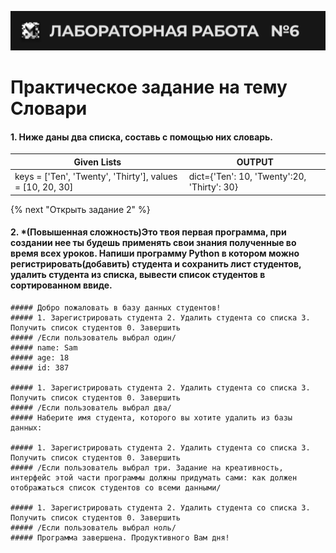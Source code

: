 ![alt MATE Programming Lab](https://github.com/MATE-Programming/Lab_logo/blob/main/lab_6.svg)

# Практическое задание на тему Словари

#### 1. Ниже даны два списка, составь с помощью них  словарь.


| Given Lists | OUTPUT |
|   ---   |   ---  |
| keys = ['Ten', 'Twenty', 'Thirty'], values = [10, 20, 30] | dict={'Ten': 10, 'Twenty':20, 'Thirty': 30}  |


{% next "Открыть задание 2" %}
#### 2. *(Повышенная сложность)Это твоя первая программа, при создании нее ты будешь применять свои знания полученные во время всех уроков. Напиши программу Python в котором можно регистрировать(добавить) студента и сохранить лист студентов, удалить студента из списка, вывести список студентов в сортированном ввиде.



    ##### Добро пожаловать в базу данных студентов!
    ##### 1. Зарегистрировать студента 2. Удалить студента со списка 3. Получить список студентов 0. Завершить
    ##### /Если пользователь выбрал один/
    ##### name: Sam
    ##### age: 18
    ##### id: 387

    ##### 1. Зарегистрировать студента 2. Удалить студента со списка 3. Получить список студентов 0. Завершить
    ##### /Если пользователь выбрал два/
    ##### Наберите имя студента, которого вы хотите удалить из базы данных:

    ##### 1. Зарегистрировать студента 2. Удалить студента со списка 3. Получить список студентов 0. Завершить
    ##### /Если пользователь выбрал три. Задание на креативность, интерфейс этой части программы должны придумать сами: как должен отображаться список студентов со всеми данными/

    ##### 1. Зарегистрировать студента 2. Удалить студента со списка 3. Получить список студентов 0. Завершить
    ##### /Если пользователь выбрал ноль/
    ##### Программа завершена. Продуктивного Вам дня!
